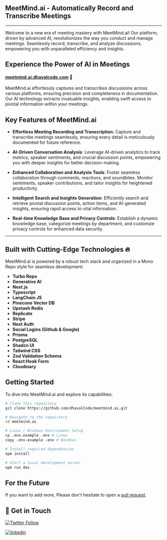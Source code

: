 ## MeetMind.ai - Automatically Record and Transcribe Meetings

---

Welcome to a new era of meeting mastery with MeetMind.ai! Our platform, driven by advanced AI, revolutionizes the way you conduct and manage meetings. Seamlessly record, transcribe, and analyze discussions, empowering you with unparalleled efficiency and insights.

## Experience the Power of AI in Meetings

####  [meetmind.ai.dhavalcode.com](https://meetmind.ai.dhavalcode.com) 🚀 

MeetMind.ai effortlessly captures and transcribes discussions across various platforms, ensuring precision and completeness in documentation. Our AI technology extracts invaluable insights, enabling swift access to pivotal information within your meetings.

## Key Features of MeetMind.ai

- **Effortless Meeting Recording and Transcription**: Capture and transcribe meetings seamlessly, ensuring every detail is meticulously documented for future reference.
  
- **AI-Driven Conversation Analysis**: Leverage AI-driven analytics to track metrics, speaker sentiments, and crucial discussion points, empowering you with deeper insights for better decision-making.
  
- **Enhanced Collaboration and Analysis Tools**: Foster seamless collaboration through comments, reactions, and soundbites. Monitor sentiments, speaker contributions, and tailor insights for heightened productivity.
  
- **Intelligent Search and Insights Generation**: Efficiently search and retrieve pivotal discussion points, action items, and AI-generated insights, ensuring rapid access to vital information.
  
- **Real-time Knowledge Base and Privacy Controls**: Establish a dynamic knowledge base, categorize meetings by department, and customize privacy controls for enhanced data security.
---

## Built with Cutting-Edge Technologies 🔥

MeetMind.ai is powered by a robust tech stack and organized in a Mono Repo style for seamless development:

- **Turbo Repo**
- **Generative AI**
- **Next.js**
- **Typescript**
- **LangChain JS**
- **Pinecone Vector DB**
- **Upstash Redis**
- **Replicate**
- **Stripe**
- **Next Auth**
- **Social Logins (Github & Google)**
- **Prisma**
- **PostgreSQL**
- **Shadcn UI**
- **Tailwind CSS**
- **Zod Validation Schema**
- **React Hook Form**
- **Cloudinary**

## Getting Started

To dive into MeetMind.ai and explore its capabilities:

```bash
# Clone this repository
git clone https://github.com/dhavalCode/meetmind.ai.git

# Navigate to the repository
cd meetmind.ai

# Linux / Windows Environment Setup
cp .env.example .env # Linux
copy .env.example .env # Windows

# Install required dependencies
npm install

# Start a local development server
npm run dev
```

## For the Future

If you want to add more, Please don't hesitate to open a [pull request](https://github.com/dhavalCode/meetmind.ai/pulls).

## 👋 Get in Touch

[![Twitter Follow](https://img.shields.io/twitter/follow/dhavalcode?style=social)](https://twitter.com/dhavalCode)

[![linkedin](https://img.shields.io/badge/linkedin-0A66C2?style=for-the-badge&logo=linkedin&logoColor=white)](https://www.linkedin.com/in/dhavalcode)
